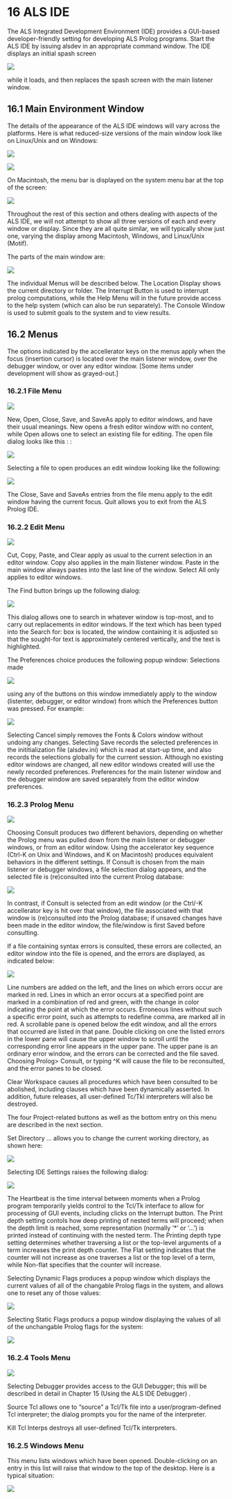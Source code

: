 ---
---

# 16 ALS IDE

The ALS Integrated Development Environment (IDE) provides a GUI-based developer-friendly setting for developing ALS Prolog programs. Start the ALS IDE by issuing alsdev
in an appropriate command window. The IDE displays an initial spash screen

![](images/turnstile_splash.gif)

while it loads, and then replaces the spash screen with the main listener window.

## 16.1 Main Environment Window
The details of the appearance of the ALS IDE windows will vary across the platforms. Here is what reduced-size versions of the main window look like on Linux/Unix and on Windows:

![](images/alsdev_main_unix.gif)

![](images/alsdev_main_wins.gif)

On Macintosh, the menu bar is displayed on the system menu bar at the top of the screen:

![](images/mac_alsdev_main.png)

Throughout the rest of this section and others dealing with aspects of the ALS IDE,
we will not attempt to show all three versions of each and every window or display.
Since they are all quite similar, we will typically show just one, varying the display
among Macintosh, Windows, and Linux/Unix (Motif).

The parts of the main window are:

![](images/Alsdev_Main_Parts.png)

The individual Menus will be described below. The Location Display shows the current directory or folder. The Interrupt Button is used to interrupt prolog computations,
while the Help Menu will in the future provide access to the help system (which
can also be run separately). The Console Window is used to submit goals to the
system and to view results.

## 16.2 Menus
The options indicated by the accellerator keys on the menus apply when the focus
(insertion cursor) is located over the main listener window, over the debugger window, or over any editor window. [Some items under development will show as grayed-out.]

### 16.2.1 File Menu

![](images/FileMenu.png)

New, Open, Close, Save, and SaveAs apply to editor windows, and have their
usual meanings. New opens a fresh editor window with no content, while Open allows one to select an existing file for editing. The open file dialog looks like this : :

![](images/open_file.gif)

Selecting a file to open produces an edit window looking like the following:

![](images/edit_jobs_pro.gif)

The Close, Save and SaveAs entries from the file menu apply to the edit window
having the current focus.  Quit allows you to exit from the ALS Prolog IDE.

### 16.2.2 Edit Menu

![](images/edit_menu.gif)

Cut, Copy, Paste, and Clear apply as usual to the current selection in an editor
window. Copy also applies in the main llistener window. Paste in the main window always pastes into the last line of the window. Select All only applies to editor
windows.

The Find button brings up the following dialog:

![](images/find_dialog.gif)


This dialog allows one to search in whatever window is top-most, and to carry out
replacements in editor windows. If the text which has been typed into the Search
for: box is located, the window containing it is adjusted so that the sought-for text
is approximately centered vertically, and the text is highlighted.

The Preferences choice produces the following popup window: Selections made

![](images/fonts_and_colors-mac.gif)

using any of the buttons on this window immediately apply to the window (listenter,
debugger, or editor window) from which the Preferences button was pressed. For example:

![](images/jobs_alt_colors.png)

Selecting Cancel simply removes the Fonts & Colors window without undoing
any changes. Selecting Save records the selected preferences in the inititialization
file (alsdev.ini) which is read at start-up time, and also records the selections globally for the current session. Although no existing editor windows are changed, all
new editor windows created will use the newly recorded preferences. Preferences
for the main listener window and the debugger window are saved separately from
the editor window preferences.

### 16.2.3 Prolog Menu

![](images/PrologProjectMenu.png)

Choosing Consult produces two different behaviors, depending on whether the
Prolog menu was pulled down from the main listener or debugger windows, or from
an editor window. Using the accelerator key sequence (Ctrl-K on Unix and Windows, and <AppleKey>K on Macintosh) produces equivalent behaviors in the different settings. If Consult is chosen from the main listener or debugger windows,
a file selection dialog appears, and the selected file is (re)consulted into the current Prolog database:

![](images/consult_choice-mac.gif)

In contrast, if Consult is selected from an edit window (or the Ctrl/<apple>-K accellerator key is hit over that window), the file associated with that window is
(re)consulted into the Prolog database; if unsaved changes have been made in the
editor window, the file/window is first Saved before consulting.

If a file containing syntax errors is consulted, these errors are collected, an editor
window into the file is opened, and the errors are displayed, as indicated below:

![](images/error_win.gif)

Line numbers are added on the left, and the lines on which errors occur are marked
in red. Lines in which an error occurs at a specified point are marked in a combination of red and green, with the change in color indicating the point at which the
error occurs. Erroneous lines without such a specific error point, such as attempts
to redefine comma, are marked all in red. A scrollable pane is opened below the
edit window, and all the errors that occurred are listed in that pane. Double clicking
on one the listed errors in the lower pane will cause the upper window to scroll until
the corresponding error line appears in the upper pane. The upper pane is an ordinary error window, and the errors can be corrected and the file saved. Choosing
Prolog> Consult, or typing ^K will cause the file to be reconsulted, and the error
panes to be closed.

Clear Workspace causes all procedures which have been consulted to be abolished, including clauses which have been dynamically asserted. In addition, future
releases, all user-defined Tc/Tkl interpreters will also be destroyed.

The four Project-related buttons as well as the bottom entry on this menu are described in the next section.

Set Directory ... allows you to change the current working directory, as shown here:

![](images/dir_choose_unix.gif)

Selecting IDE Settings raises the following dialog:

![](images/ide_settings.gif)

The Heartbeat is the time interval between moments when a Prolog program temporarily yields control to the Tcl/Tk interface to allow for processing of GUI events,
including clicks on the Interrupt button.
The Print depth setting contols how deep printing of nested terms will proceed;
when the depth limit is reached, some representation (normally ‘*’ or ‘...’) is printed
instead of continuing with the nested term.
The Printing depth type setting determines whether traversing a list or the top-level arguments of a term increases the print depth counter. The Flat setting indicates
that the counter will not increase as one traverses a list or the top level of a term,
while Non-flat specifies that the counter will increase.

Selecting Dynamic Flags produces a popup window which displays the current values of all of the changable Prolog flags in the system, and allows one to reset any of those values:

![](images/dynamic_flags.gif)

Selecting Static Flags producs a popup window displaying the values of all of the
unchangable Prolog flags for the system:

![](images/static_flags.gif)

### 16.2.4 Tools Menu

![](images/tools_menu_notes.gif)

Selecting Debugger provides access to the GUI Debugger; this will be described
in detail in Chapter 15 (Using the ALS IDE Debugger) .

Source Tcl allows one to “source” a Tcl/Tk file into a user/program-defined Tcl
interpreter; the dialog prompts you for the name of the interpreter.

Kill Tcl Interps destroys all user-defined Tcl/Tk interpreters.

### 16.2.5 Windows Menu

This menu lists windows which have been opened. Double-clicking on an entry in
this list will raise that window to the top of the desktop. Here is a typical situation:

![](images/menu_windows.gif)


